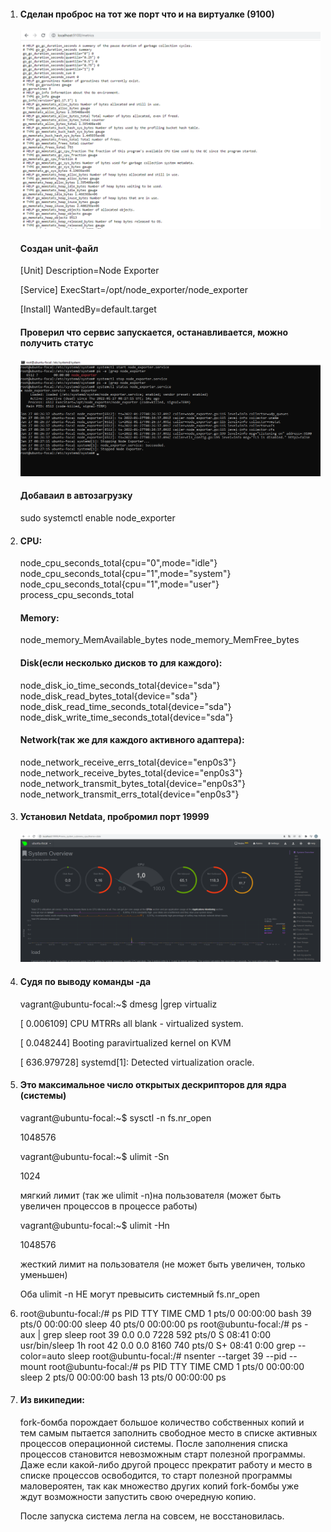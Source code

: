 1.  #### Сделан проброс на тот же порт что и на виртуалке (9100)

    ![screenshot](https://github.com/gorinich666/netology.devops/blob/main/NodeExporter.png?raw=true)
    #### Создан unit-файл
    
    [Unit]
    Description=Node Exporter
 
    [Service]
    ExecStart=/opt/node_exporter/node_exporter

 
    [Install]
    WantedBy=default.target
    
    #### Проверил что сервис запускается, останавливается, можно получить статус
    
    ![screenshot](https://github.com/gorinich666/netology.devops/blob/main/Systemctl.png?raw=true)
    
    #### Добаваил в автозагрузку
    
    sudo systemctl enable node_exporter

2.  #### CPU:

    node_cpu_seconds_total{cpu="0",mode="idle"}
    node_cpu_seconds_total{cpu="1",mode="system"}
    node_cpu_seconds_total{cpu="1",mode="user"}
    process_cpu_seconds_total 
    
    #### Memory:
    
    node_memory_MemAvailable_bytes 
    node_memory_MemFree_bytes
    
    #### Disk(если несколько дисков то для каждого):
    
    node_disk_io_time_seconds_total{device="sda"} 
    node_disk_read_bytes_total{device="sda"} 
    node_disk_read_time_seconds_total{device="sda"} 
    node_disk_write_time_seconds_total{device="sda"}
    
    #### Network(так же для каждого активного адаптера):
    
    node_network_receive_errs_total{device="enp0s3"} 
    node_network_receive_bytes_total{device="enp0s3"} 
    node_network_transmit_bytes_total{device="enp0s3"}
    node_network_transmit_errs_total{device="enp0s3"}
    
3.  #### Установил Netdata, пробромил порт 19999
    
    ![screenshot](https://github.com/gorinich666/netology.devops/blob/main/Netdata.png?raw=true)
4.  #### Судя по выводу команды -да
    vagrant@ubuntu-focal:~$ dmesg |grep virtualiz
    
    [    0.006109] CPU MTRRs all blank - virtualized system.
    
    [    0.048244] Booting paravirtualized kernel on KVM
    
    [  636.979728] systemd[1]: Detected virtualization oracle.
    
5.  #### Это максимальное число открытых дескрипторов для ядра (системы)
    vagrant@ubuntu-focal:~$ sysctl -n fs.nr_open
    
    1048576
    
    vagrant@ubuntu-focal:~$ ulimit -Sn
    
    1024

    мягкий лимит (так же ulimit -n)на пользователя (может быть увеличен процессов в процессе работы)

    vagrant@ubuntu-focal:~$ ulimit -Hn
    
    1048576

    жесткий лимит на пользователя (не может быть увеличен, только уменьшен)

    Оба ulimit -n НЕ могут превысить системный fs.nr_open
6.  root@ubuntu-focal:/# ps
    PID TTY          TIME CMD
     1 pts/0    00:00:00 bash
    39 pts/0    00:00:00 sleep
    40 pts/0    00:00:00 ps
    root@ubuntu-focal:/# ps -aux | grep sleep
    root          39  0.0  0.0   7228   592 pts/0    S    08:41   0:00 usr/bin/sleep 1h
    root          42  0.0  0.0   8160   740 pts/0    S+   08:41   0:00 grep --color=auto sleep
    root@ubuntu-focal:/# nsenter --target 39 --pid --mount
    root@ubuntu-focal:/# ps
    PID TTY          TIME CMD
     1 pts/0    00:00:00 sleep
     2 pts/0    00:00:00 bash
    13 pts/0    00:00:00 ps
7.  #### Из википедии:
    
    fork-бомба порождает большое количество собственных копий и тем самым пытается заполнить свободное место в списке активных процессов операционной системы. После заполнения       списка процессов становится невозможным старт полезной программы. Даже если какой-либо другой процесс прекратит работу и место в списке процессов освободится, то старт           полезной программы маловероятен, так как множество других копий fork-бомбы уже ждут возможности запустить свою очередную копию.
    
    После запуска система легла на совсем, не восстановилась. 
